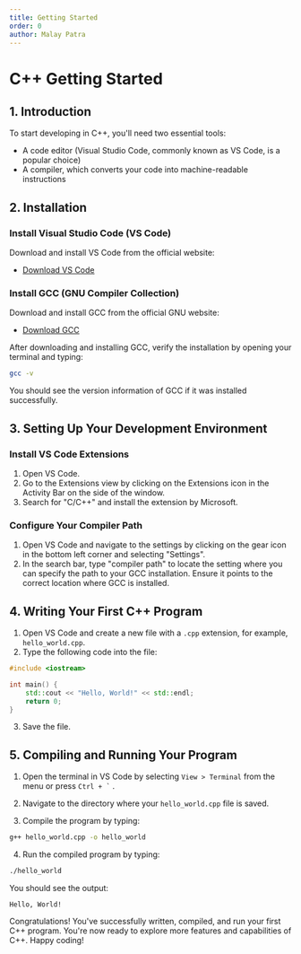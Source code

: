 ```yaml
---
title: Getting Started
order: 0
author: Malay Patra
---
```

# C++ Getting Started

## 1. Introduction
To start developing in C++, you'll need two essential tools:
- A code editor (Visual Studio Code, commonly known as VS Code, is a popular choice)
- A compiler, which converts your code into machine-readable instructions

## 2. Installation

### Install Visual Studio Code (VS Code)
Download and install VS Code from the official website:
- [Download VS Code](https://code.visualstudio.com/download)

### Install GCC (GNU Compiler Collection)
Download and install GCC from the official GNU website:
- [Download GCC](https://gcc.gnu.org/)

After downloading and installing GCC, verify the installation by opening your terminal and typing:
```bash
gcc -v
```
You should see the version information of GCC if it was installed successfully.

## 3. Setting Up Your Development Environment

### Install VS Code Extensions
1. Open VS Code.
2. Go to the Extensions view by clicking on the Extensions icon in the Activity Bar on the side of the window.
3. Search for "C/C++" and install the extension by Microsoft.

### Configure Your Compiler Path
1. Open VS Code and navigate to the settings by clicking on the gear icon in the bottom left corner and selecting "Settings".
2. In the search bar, type "compiler path" to locate the setting where you can specify the path to your GCC installation. Ensure it points to the correct location where GCC is installed.

## 4. Writing Your First C++ Program
1. Open VS Code and create a new file with a `.cpp` extension, for example, `hello_world.cpp`.
2. Type the following code into the file:
```cpp
#include <iostream>

int main() {
    std::cout << "Hello, World!" << std::endl;
    return 0;
}
```
3. Save the file.

## 5. Compiling and Running Your Program
1. Open the terminal in VS Code by selecting `View > Terminal` from the menu or press `` Ctrl + ` `` .

2. Navigate to the directory where your `hello_world.cpp` file is saved.
3. Compile the program by typing:
```bash
g++ hello_world.cpp -o hello_world
```
4. Run the compiled program by typing:
```bash
./hello_world
```
You should see the output:
```
Hello, World!
```

Congratulations! You've successfully written, compiled, and run your first C++ program. You're now ready to explore more features and capabilities of C++. Happy coding!